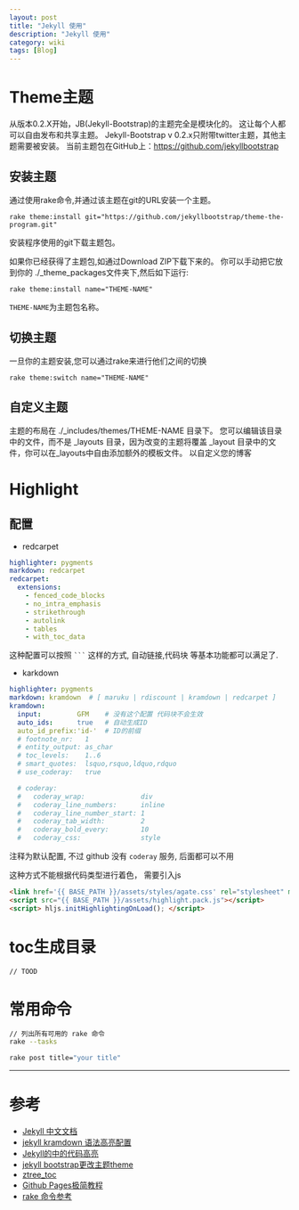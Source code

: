 ```yaml
---
layout: post
title: "Jekyll 使用"
description: "Jekyll 使用"
category: wiki
tags: [Blog]
---
```



# Theme主题

从版本0.2.X开始，JB(Jekyll-Bootstrap)的主题完全是模块化的。
这让每个人都可以自由发布和共享主题。
Jekyll-Bootstrap v 0.2.x只附带twitter主题，其他主题需要被安装。
当前主题包在GitHub上：https://github.com/jekyllbootstrap

## 安装主题

通过使用rake命令,并通过该主题在git的URL安装一个主题。

	rake theme:install git="https://github.com/jekyllbootstrap/theme-the-program.git"

安装程序使用的git下载主题包。

如果你已经获得了主题包,如通过Download ZIP下载下来的。
你可以手动把它放到你的 ./_theme_packages文件夹下,然后如下运行:

	rake theme:install name="THEME-NAME"

`THEME-NAME`为主题包名称。

## 切换主题

一旦你的主题安装,您可以通过rake来进行他们之间的切换

	rake theme:switch name="THEME-NAME"

## 自定义主题

主题的布局在 ./_includes/themes/THEME-NAME 目录下。
您可以编辑该目录中的文件，而不是 _layouts 目录，因为改变的主题将覆盖 _layout 目录中的文件，你可以在_layouts中自由添加额外的模板文件。
以自定义您的博客


# Highlight

## 配置

* redcarpet

```yaml
highlighter: pygments
markdown: redcarpet
redcarpet:
  extensions:
    - fenced_code_blocks
    - no_intra_emphasis
    - strikethrough
    - autolink
    - tables
    - with_toc_data
```

这种配置可以按照 <code>```</code> 这样的方式, 自动链接,代码块 等基本功能都可以满足了.

* karkdown

```yaml
highlighter: pygments
markdown: kramdown  # [ maruku | rdiscount | kramdown | redcarpet ]
kramdown:
  input:         GFM	# 没有这个配置 代码块不会生效
  auto_ids:      true	# 自动生成ID
  auto_id_prefix:'id-'	# ID的前缀
  # footnote_nr:   1
  # entity_output: as_char
  # toc_levels:    1..6
  # smart_quotes:  lsquo,rsquo,ldquo,rdquo
  # use_coderay:   true

  # coderay:
  #   coderay_wrap:              div
  #   coderay_line_numbers:      inline
  #   coderay_line_number_start: 1
  #   coderay_tab_width:         2
  #   coderay_bold_every:        10
  #   coderay_css:               style
```

注释为默认配置, 不过 github 没有 `coderay` 服务, 后面都可以不用

这种方式不能根据代码类型进行着色，
需要引入js

```html
<link href='{{ BASE_PATH }}/assets/styles/agate.css' rel="stylesheet" media="all">
<script src="{{ BASE_PATH }}/assets/highlight.pack.js"></script>
<script> hljs.initHighlightingOnLoad(); </script>
```

# toc生成目录

	// TOOD


# 常用命令

```Bash
// 列出所有可用的 rake 命令
rake --tasks

rake post title="your title"

```

***

# 参考

- [Jekyll 中文文档](http://jekyll.bootcss.com/docs/home/)
- [jekyll kramdown 语法高亮配置](http://noyobo.com/2014/10/19/jekyll-kramdown-highlight.html)
- [Jekyll的中的代码高亮](http://yansu.org/2013/04/22/highlight-of-jekyll.html)
- [jekyll bootstrap更改主题theme](http://blog.csdn.net/itmyhome1990/article/details/42080161)
- [ztree_toc](http://i5ting.github.io/i5ting_ztree_toc/)
- [Github Pages极简教程](http://yanping.me/cn/blog/2012/03/18/github-pages-step-by-step/)
- [rake 命令参考](http://guides.ruby-china.org/command_line.html#rake)

